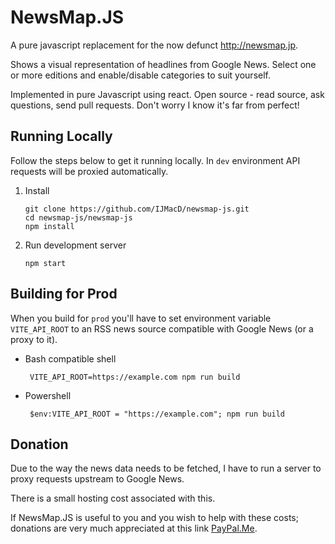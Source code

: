 NewsMap.JS
=========

A pure javascript replacement for the now defunct http://newsmap.jp.

Shows a visual representation of headlines from Google News. Select one or more editions and enable/disable categories to suit yourself.

Implemented in pure Javascript using react. Open source - read source, ask questions, send pull requests. Don't worry I know it's far from perfect!

Running Locally
---------------

Follow the steps below to get it running locally. In `dev` environment API requests will be proxied automatically.

1. Install

       git clone https://github.com/IJMacD/newsmap-js.git
       cd newsmap-js/newsmap-js
       npm install

2. Run development server

       npm start

Building for Prod
-----------------

When you build for `prod` you'll have to set environment variable `VITE_API_ROOT` to an RSS news source compatible with Google News (or a proxy to it).

* Bash compatible shell

       VITE_API_ROOT=https://example.com npm run build

* Powershell

       $env:VITE_API_ROOT = "https://example.com"; npm run build

Donation
--------
Due to the way the news data needs to be fetched, I have to run a server to
proxy requests upstream to Google News.

There is a small hosting cost associated with this.

If NewsMap.JS is useful to you and you wish to help with these costs; donations
are very much appreciated at this link [PayPal.Me](https://www.paypal.me/ijmacd).
